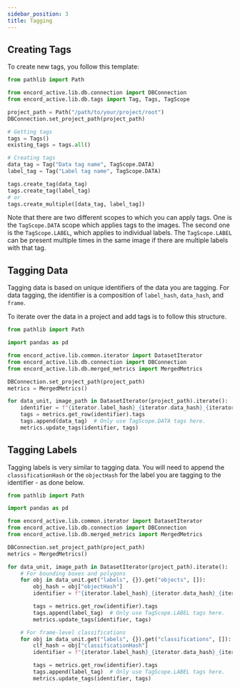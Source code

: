 ```yaml
---
sidebar_position: 3
title: Tagging
---
```


## Creating Tags

To create new tags, you follow this template:

```python
from pathlib import Path

from encord_active.lib.db.connection import DBConnection
from encord_active.lib.db.tags import Tag, Tags, TagScope

project_path = Path("/path/to/your/project/root")
DBConnection.set_project_path(project_path)

# Getting tags
tags = Tags()
existing_tags = tags.all()

# Creating tags
data_tag = Tag("Data tag name", TagScope.DATA)
label_tag = Tag("Label tag name", TagScope.DATA)

tags.create_tag(data_tag)
tags.create_tag(label_tag)
# or
tags.create_multiple([data_tag, label_tag])
```

Note that there are two different scopes to which you can apply tags.
One is the `TagScope.DATA` scope which applies tags to the images.
The second one is the `TagScope.LABEL`, which applies to individual labels.
The `TagScope.LABEL` can be present multiple times in the same image if there are multiple labels with that tag.

## Tagging Data

Tagging data is based on unique identifiers of the data you are tagging.
For data tagging, the identifier is a composition of `label_hash`, `data_hash`, and `frame`.

To iterate over the data in a project and add tags is to follow this structure.

```python
from pathlib import Path

import pandas as pd

from encord_active.lib.common.iterator import DatasetIterator
from encord_active.lib.db.connection import DBConnection
from encord_active.lib.db.merged_metrics import MergedMetrics

DBConnection.set_project_path(project_path)
metrics = MergedMetrics()

for data_unit, image_path in DatasetIterator(project_path).iterate():
    identifier = f"{iterator.label_hash}_{iterator.data_hash}_{iterator.frame:05d}"
    tags = metrics.get_row(identifier).tags
    tags.append(data_tag)  # Only use TagScope.DATA tags here.
    metrics.update_tags(identifier, tags)
```

## Tagging Labels

Tagging labels is very similar to tagging data.
You will need to append the `classificationHash` or the `objectHash` for the label you are tagging to the identifier - as done below.

```python
from pathlib import Path

import pandas as pd

from encord_active.lib.common.iterator import DatasetIterator
from encord_active.lib.db.connection import DBConnection
from encord_active.lib.db.merged_metrics import MergedMetrics

DBConnection.set_project_path(project_path)
metrics = MergedMetrics()

for data_unit, image_path in DatasetIterator(project_path).iterate():
    # For bounding boxes and polygons
    for obj in data_unit.get("labels", {}).get("objects", []):
        obj_hash = obj["objectHash"]
        identifier = f"{iterator.label_hash}_{iterator.data_hash}_{iterator.frame:05d}_{obj_hash}"

        tags = metrics.get_row(identifier).tags
        tags.append(label_tag)  # Only use TagScope.LABEL tags here.
        metrics.update_tags(identifier, tags)

    # For frame-level classifications
    for obj in data_unit.get("labels", {}).get("classifications", []):
        clf_hash = obj["classificationHash"]
        identifier = f"{iterator.label_hash}_{iterator.data_hash}_{iterator.frame:05d}_{clf_hash}"

        tags = metrics.get_row(identifier).tags
        tags.append(label_tag)  # Only use TagScope.LABEL tags here.
        metrics.update_tags(identifier, tags)
```
